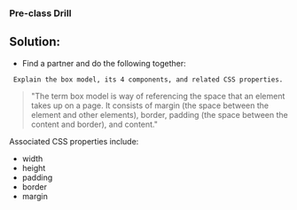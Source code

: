 ### Pre-class Drill

## Solution:

* Find a partner and do the following together:

```
 Explain the box model, its 4 components, and related CSS properties.
```

> "The term box model is way of referencing the space that an element takes up on a page. It consists of margin (the space between the element and other elements), border, padding (the space between the content and border), and content."

Associated CSS properties include:
* width
* height
* padding
* border
* margin